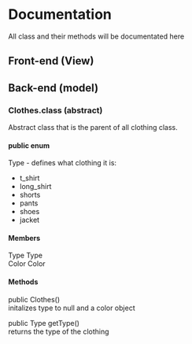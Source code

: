 # Documentation

All class and their methods will be documentated here

## Front-end (View)

## Back-end (model)

### Clothes.class (abstract)

Abstract class that is the parent of all clothing class.

#### public enum

Type - defines what clothing it is:  
 * t_shirt  
 * long_shirt  
 * shorts  
 * pants  
 * shoes  
 * jacket  

#### Members

Type Type  
Color Color  

#### Methods

public Clothes()  
  initalizes type to null and a color object  

public Type getType()  
  returns the type of the clothing  


